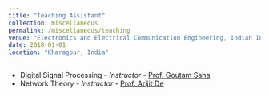 ```yaml
---
title: "Teaching Assistant"
collection: miscellaneous
permalink: /miscellaneous/teaching
venue: "Electronics and Electrical Communication Engineering, Indian Institute of Technology Kharagpur"
date: 2018-01-01
location: "Kharagpur, India"
---
```

* Digital Signal Processing  -  *Instructor* - [Prof. Goutam Saha](http://www.iitkgp.ac.in/department/EC/faculty/ec-gsaha)
* Network Theory  -  *Instructor* - [Prof. Arijit De](http://www1.iitkgp.ac.in/fac-profiles/showprofile.php?empcode=STmdV&depts_name=EC)